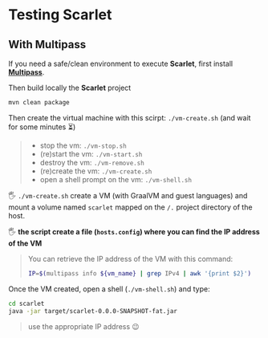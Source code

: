 # Testing Scarlet

## With Multipass

If you need a safe/clean environment to execute **Scarlet**, first install [**Multipass**](https://multipass.run/).

Then build locally the **Scarlet** project

```bash
mvn clean package
```

Then create the virtual machine with this scirpt: `./vm-create.sh` (and wait for some minutes ⏳)

> - stop the vm: `./vm-stop.sh`
> - (re)start the vm: `./vm-start.sh`
> - destroy the vm: `./vm-remove.sh`
> - (re)create the vm: `./vm-create.sh`
> - open a shell prompt on the vm: `./vm-shell.sh`

🖐️ `./vm-create.sh` create a VM (with GraalVM and guest languages) and mount a volume named `scarlet` mapped on the `/.` project directory of the host.

🖐️ **the script create a file (`hosts.config`) where you can find the IP address of the VM**

> You can retrieve the IP address of the VM with this command:
> ```bash
> IP=$(multipass info ${vm_name} | grep IPv4 | awk '{print $2}')
> ```

Once the VM created, open a shell (`./vm-shell.sh`) and type:

```bash
cd scarlet
java -jar target/scarlet-0.0.0-SNAPSHOT-fat.jar
```

> use the appropriate IP address 😉
